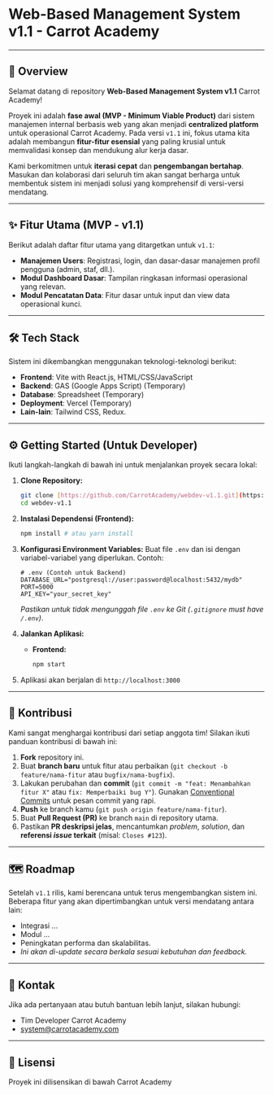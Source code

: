 # Web-Based Management System v1.1 - Carrot Academy

---

## 🚀 Overview

Selamat datang di repository **Web-Based Management System v1.1** Carrot Academy!

Proyek ini adalah **fase awal (MVP - Minimum Viable Product)** dari sistem manajemen internal berbasis web yang akan menjadi **centralized platform** untuk operasional Carrot Academy. Pada versi `v1.1` ini, fokus utama kita adalah membangun **fitur-fitur esensial** yang paling krusial untuk memvalidasi konsep dan mendukung alur kerja dasar.

Kami berkomitmen untuk **iterasi cepat** dan **pengembangan bertahap**. Masukan dan kolaborasi dari seluruh tim akan sangat berharga untuk membentuk sistem ini menjadi solusi yang komprehensif di versi-versi mendatang.

---

## ✨ Fitur Utama (MVP - v1.1)

Berikut adalah daftar fitur utama yang ditargetkan untuk `v1.1`:

* **Manajemen Users**: Registrasi, login, dan dasar-dasar manajemen profil pengguna (admin, staf, dll.).
* **Modul Dashboard Dasar**: Tampilan ringkasan informasi operasional yang relevan.
* **Modul Pencatatan Data**: Fitur dasar untuk input dan view data operasional kunci.

---

## 🛠️ Tech Stack

Sistem ini dikembangkan menggunakan teknologi-teknologi berikut:

* **Frontend**: Vite with React.js, HTML/CSS/JavaScript
* **Backend**: GAS (Google Apps Script) (Temporary)
* **Database**: Spreadsheet (Temporary)
* **Deployment**: Vercel (Temporary)
* **Lain-lain**: Tailwind CSS, Redux.

---

## ⚙️ Getting Started (Untuk Developer)

Ikuti langkah-langkah di bawah ini untuk menjalankan proyek secara lokal:

1.  **Clone Repository:**
    ```bash
    git clone [https://github.com/CarrotAcademy/webdev-v1.1.git](https://github.com/CarrotAcademy/webdev-v1.1.git)
    cd webdev-v1.1
    ```

2.  **Instalasi Dependensi (Frontend):**
    ```bash
    npm install # atau yarn install
    ```

3.  **Konfigurasi Environment Variables:**
    Buat file `.env` dan isi dengan variabel-variabel yang diperlukan. Contoh:
    ```
    # .env (Contoh untuk Backend)
    DATABASE_URL="postgresql://user:password@localhost:5432/mydb"
    PORT=5000
    API_KEY="your_secret_key"
    ```
    *Pastikan untuk tidak mengunggah file `.env` ke Git (`.gitignore` must have `/.env`)*.

6.  **Jalankan Aplikasi:**
    * **Frontend:**
        ```bash
        npm start
        ```

7.  Aplikasi akan berjalan di `http://localhost:3000`

---

## 🤝 Kontribusi

Kami sangat menghargai kontribusi dari setiap anggota tim! Silakan ikuti panduan kontribusi di bawah ini:

1.  **Fork** repository ini.
2.  Buat **branch baru** untuk fitur atau perbaikan (`git checkout -b feature/nama-fitur` atau `bugfix/nama-bugfix`).
3.  Lakukan perubahan dan **commit** (`git commit -m "feat: Menambahkan fitur X"` atau `fix: Memperbaiki bug Y"`). Gunakan [Conventional Commits](https://www.conventionalcommits.org/en/v1.0.0/) untuk pesan commit yang rapi.
4.  **Push** ke branch kamu (`git push origin feature/nama-fitur`).
5.  Buat **Pull Request (PR)** ke branch `main` di repository utama.
6.  Pastikan **PR deskripsi jelas**, mencantumkan *problem*, *solution*, dan **referensi *issue* terkait** (misal: `Closes #123`).

---

## 🗺️ Roadmap

Setelah `v1.1` rilis, kami berencana untuk terus mengembangkan sistem ini. Beberapa fitur yang akan dipertimbangkan untuk versi mendatang antara lain:

* Integrasi ...
* Modul ...
* Peningkatan performa dan skalabilitas.
* *Ini akan di-update secara berkala sesuai kebutuhan dan feedback.*

---

## 📧 Kontak

Jika ada pertanyaan atau butuh bantuan lebih lanjut, silakan hubungi:

* Tim Developer Carrot Academy
* system@carrotacademy.com

---

## 📄 Lisensi

Proyek ini dilisensikan di bawah Carrot Academy
